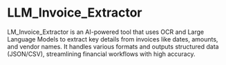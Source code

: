 # LLM_Invoice_Extractor
LM_Invoice_Extractor is an AI-powered tool that uses OCR and Large Language Models to extract key details from invoices like dates, amounts, and vendor names. It handles various formats and outputs structured data (JSON/CSV), streamlining financial workflows with high accuracy.

